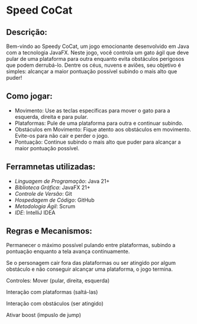 # Speed CoCat

## Descrição:
Bem-vindo ao Speedy CoCat, um jogo emocionante desenvolvido em Java com a tecnologia JavaFX. Neste jogo, você controla um gato ágil que deve pular de uma plataforma para outra enquanto evita obstáculos perigosos que podem derrubá-lo. Dentre os céus, nuvens e aviões, seu objetivo é simples: alcançar a maior pontuação possível subindo o mais alto que puder!

## Como jogar:
- Movimento: Use as teclas específicas para mover o gato para a esquerda, direita e para pular.
- Plataformas: Pule de uma plataforma para outra e continuar subindo.
- Obstáculos em Movimento: Fique atento aos obstáculos em movimento. Evite-os para não cair e perder o jogo.
- Pontuação: Continue subindo o mais alto que puder para alcançar a maior pontuação possível.

## Ferramnetas utilizadas:
- *Linguagem de Programação*: Java 21+
- *Biblioteca Gráfica*: JavaFX 21+
- *Controle de Versão*: Git
- *Hospedagem de Código*: GitHub
- *Metodologia Ágil*: Scrum
- *IDE*: IntelliJ IDEA

## Regras e Mecanismos: 
Permanecer o máximo possível pulando entre plataformas, subindo a pontuação enquanto a tela avança continuamente.

Se o personagem cair fora das plataformas ou ser atingido por algum obstáculo e não conseguir alcançar uma plataforma, o jogo termina.

Controles:
Mover (pular, direita, esquerda)

Interação com plataformas (saltá-las)

Interação com obstáculos (ser atingido)

Ativar boost (impuslo de jump)